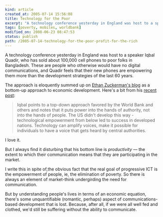 ```yaml
--- 
kind: article
created_at: 2005-07-14 15:56:08
title: Technology for the Poor
excerpt: "A technology conference yesterday in England was host to a speaker Iqbal Quadir, who has sold about 100,000 cell phones to poor folks in Bangladesh."
tags: [poverty, mobiles, worldbank]
modified_on: 2008-06-23 08:47:53
status: publish 
path: /2005-07-14-technology-for-the-poor-profit-for-the-rich
---
```


A technology conference yesterday in England was host to a speaker Iqbal Quadir, who has sold about 100,000 cell phones to poor folks in Bangladesh. These are people who otherwise would have no digital communications, and Quadir feels that their new phones are empowering them more than the development strategies of the last 60 years.

The approach is eloquently summed up on <a href="http://www.ethanzuckerman.com">Ethan Zuckerman's blog</a> as a bottom-up approach to economic development. Here's a bit from his <a href="http://www.ethanzuckerman.com/blog/?p=85">recent post</a>:

<blockquote class="large">
Iqbal points to a top-down approach favored by the World Bank and others and notes that it puts power into the hands of authority, not into the hands of people. The US didn't develop this way - technological empowerment from below led to success in developed nations. Technology can amplify voices, make it possible for individuals to have a voice that gets heard by central authorities.
</blockquote>

I love it.

But I always find it disturbing that his bottom line is <em>productivity</em> &mdash; the extent to which their communication means that they are participating in the market. 

I write this in spite of,the obvious fact that the real goal of progressive ICT is the empowerment of people, ie, the elimination of poverty. So there is always an element of market-think undergirding the need for communication.

But by understanding people's lives in terms of an economic equation, there's some unquantifiable (romantic, perhaps) aspect of communications-based development that is lost. Because, after all, if we were all well fed and clothed, we'd still be suffering without the ability to communicate.